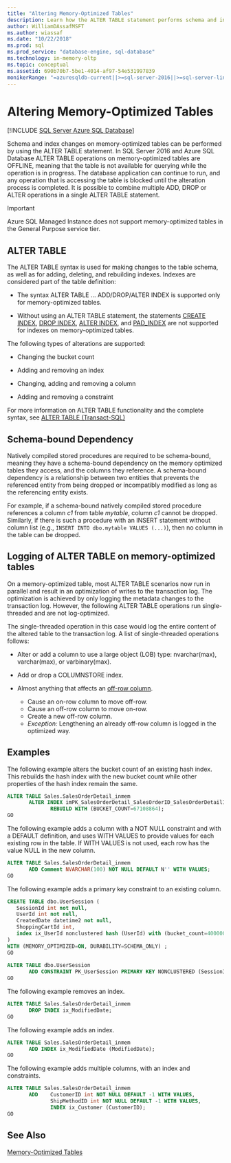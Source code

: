 ```yaml
---
title: "Altering Memory-Optimized Tables"
description: Learn how the ALTER TABLE statement performs schema and index changes on memory-optimized tables. Combine ADD, DROP, and ALTER operations in a single statement.
author: WilliamDAssafMSFT
ms.author: wiassaf
ms.date: "10/22/2018"
ms.prod: sql
ms.prod_service: "database-engine, sql-database"
ms.technology: in-memory-oltp
ms.topic: conceptual
ms.assetid: 690b70b7-5be1-4014-af97-54e531997839
monikerRange: "=azuresqldb-current||>=sql-server-2016||>=sql-server-linux-2017||=azuresqldb-mi-current"
---
```

# Altering Memory-Optimized Tables

[!INCLUDE [SQL Server Azure SQL Database](../../includes/applies-to-version/sql-asdb.md)]

Schema and index changes on memory-optimized tables can be performed by using the ALTER TABLE statement. In SQL Server 2016 and Azure SQL Database ALTER TABLE operations on memory-optimized tables are OFFLINE, meaning that the table is not available for querying while the operation is in progress. The database application can continue to run, and any operation that is accessing the table is blocked until the alteration process is completed. It is possible to combine multiple ADD, DROP or ALTER operations in a single ALTER TABLE statement.

> [!IMPORTANT]
> Azure SQL Managed Instance does not support memory-optimized tables in the General Purpose service tier.
  
## ALTER TABLE  

The ALTER TABLE syntax is used for making changes to the table schema, as well as for adding, deleting, and rebuilding indexes. Indexes are considered part of the table definition:  
  
- The syntax ALTER TABLE ... ADD/DROP/ALTER INDEX is supported only for memory-optimized tables.  
  
- Without using an ALTER TABLE statement, the statements [CREATE INDEX](../../t-sql/statements/create-index-transact-sql.md), [DROP INDEX](../../t-sql/statements/drop-index-transact-sql.md), [ALTER INDEX](../../t-sql/statements/alter-index-transact-sql.md), and [PAD_INDEX](../../t-sql/statements/alter-table-index-option-transact-sql.md) are not supported for indexes on memory-optimized tables.  
  
The following types of alterations are supported:  
  
- Changing the bucket count  
  
- Adding and removing an index  
  
- Changing, adding and removing a column  
  
- Adding and removing a constraint  
  
 For more information on ALTER TABLE functionality and the complete syntax, see [ALTER TABLE &#40;Transact-SQL&#41;](../../t-sql/statements/alter-table-transact-sql.md)  
  
## Schema-bound Dependency

 Natively compiled stored procedures are required to be schema-bound, meaning they have a schema-bound dependency on the memory optimized tables they access, and the columns they reference. A schema-bound dependency is a relationship between two entities that prevents the referenced entity from being dropped or incompatibly modified as long as the referencing entity exists.  
  
 For example, if a schema-bound natively compiled stored procedure references a column *c1* from table *mytable*, column *c1* cannot be dropped. Similarly, if there is such a procedure with an INSERT statement without column list (e.g., `INSERT INTO dbo.mytable VALUES (...)`), then no column in the table can be dropped.  

## Logging of ALTER TABLE on memory-optimized tables

On a memory-optimized table, most ALTER TABLE scenarios now run in parallel and result in an optimization of writes to the transaction log. The optimization is achieved by only logging the metadata changes to the transaction log. However, the following ALTER TABLE operations run single-threaded and are not log-optimized.

The single-threaded operation in this case would log the entire content of the altered table to the transaction log. A list of single-threaded operations follows:

- Alter or add a column to use a large object (LOB) type: nvarchar(max), varchar(max), or varbinary(max).

- Add or drop a COLUMNSTORE index.

- Almost anything that affects an [off-row column](../../relational-databases/in-memory-oltp/supported-data-types-for-in-memory-oltp.md).

  - Cause an on-row column to move off-row.
  - Cause an off-row column to move on-row.
  - Create a new off-row column.
  - *Exception:* Lengthening an already off-row column is logged in the optimized way.
  
## Examples

The following example alters the bucket count of an existing hash index. This rebuilds the hash index with the new bucket count while other properties of the hash index remain the same.  

```sql
ALTER TABLE Sales.SalesOrderDetail_inmem
       ALTER INDEX imPK_SalesOrderDetail_SalesOrderID_SalesOrderDetailID  
              REBUILD WITH (BUCKET_COUNT=67108864);  
GO
```

The following example adds a column with a NOT NULL constraint and with a DEFAULT definition, and uses WITH VALUES to provide values for each existing row in the table. If WITH VALUES is not used, each row has the value NULL in the new column.  

```sql
ALTER TABLE Sales.SalesOrderDetail_inmem  
       ADD Comment NVARCHAR(100) NOT NULL DEFAULT N'' WITH VALUES;  
GO
```

The following example adds a primary key constraint to an existing column.  

```sql
CREATE TABLE dbo.UserSession (
   SessionId int not null,
   UserId int not null,
   CreatedDate datetime2 not null,
   ShoppingCartId int,
   index ix_UserId nonclustered hash (UserId) with (bucket_count=400000)
)
WITH (MEMORY_OPTIMIZED=ON, DURABILITY=SCHEMA_ONLY) ;  
GO  
  
ALTER TABLE dbo.UserSession  
       ADD CONSTRAINT PK_UserSession PRIMARY KEY NONCLUSTERED (SessionId);  
GO
```

The following example removes an index.  

```sql
ALTER TABLE Sales.SalesOrderDetail_inmem  
       DROP INDEX ix_ModifiedDate;  
GO
```  

The following example adds an index.  

```sql  
ALTER TABLE Sales.SalesOrderDetail_inmem  
       ADD INDEX ix_ModifiedDate (ModifiedDate);  
GO  
```  

The following example adds multiple columns, with an index and constraints.  

```sql
ALTER TABLE Sales.SalesOrderDetail_inmem  
       ADD    CustomerID int NOT NULL DEFAULT -1 WITH VALUES,  
              ShipMethodID int NOT NULL DEFAULT -1 WITH VALUES,  
              INDEX ix_Customer (CustomerID);  
GO  
```

<a name="logging-of-alter-table-on-memory-optimized-tables-124"></a>

## See Also  

[Memory-Optimized Tables](./sample-database-for-in-memory-oltp.md)
